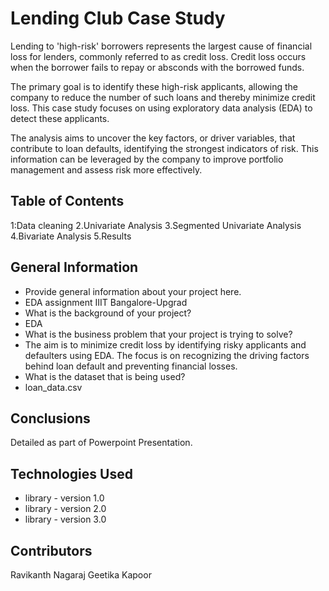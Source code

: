 # Lending Club Case Study

Lending to 'high-risk' borrowers represents the largest cause of financial loss for lenders, commonly referred to as credit loss. Credit loss occurs when the borrower fails to repay or absconds with the borrowed funds.

The primary goal is to identify these high-risk applicants, allowing the company to reduce the number of such loans and thereby minimize credit loss. This case study focuses on using exploratory data analysis (EDA) to detect these applicants.

The analysis aims to uncover the key factors, or driver variables, that contribute to loan defaults, identifying the strongest indicators of risk. This information can be leveraged by the company to improve portfolio management and assess risk more effectively.

## Table of Contents
1:Data cleaning
2.Univariate Analysis
3.Segmented Univariate Analysis
4.Bivariate Analysis
5.Results

<!-- You can include any other section that is pertinent to your problem -->

## General Information
- Provide general information about your project here.
- EDA assignment IIIT Bangalore-Upgrad
- What is the background of your project?
- EDA
- What is the business problem that your project is trying to solve?
- The aim is to minimize credit loss by identifying risky applicants and defaulters using EDA. The focus is on recognizing the driving factors behind loan default and preventing financial losses.
- What is the dataset that is being used?
- loan_data.csv

<!-- You don't have to answer all the questions - just the ones relevant to your project. -->

## Conclusions
Detailed as part of Powerpoint Presentation.


## Technologies Used
- library - version 1.0
- library - version 2.0
- library - version 3.0

<!-- As the libraries versions keep on changing, it is recommended to mention the version of library used in this project -->

## Contributors
Ravikanth Nagaraj
Geetika Kapoor


<!-- You don't have to include all sections - just the one's relevant to your project -->
